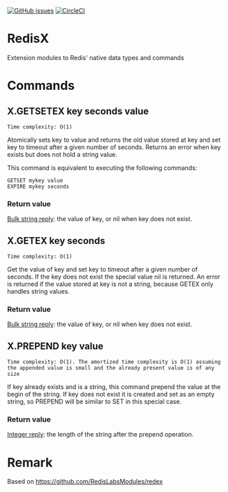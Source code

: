 [![GitHub issues](https://img.shields.io/github/release/RedisLabsModules/RedisX.svg)](https://github.com/RedisLabsModules/RedisX/releases/latest)
[![CircleCI](https://circleci.com/gh/RedisLabsModules/RedisX/tree/master.svg?style=svg)](https://circleci.com/gh/RedisLabsModules/RedisX/tree/master)

# RedisX
Extension modules to Redis' native data types and commands

# Commands

## X.GETSETEX key seconds value
`Time complexity: O(1)`

Atomically sets key to value and returns the old value stored at key
and set key to timeout after a given number of seconds.
Returns an error when key exists but does not hold a string value.

This command is equivalent to executing the following commands:

```
GETSET mykey value
EXPIRE mykey seconds
```

### Return value
[Bulk string reply](https://redis.io/topics/protocol#bulk-string-reply): the value of key, or nil when key does not exist.



## X.GETEX key seconds
`Time complexity: O(1)`

Get the value of key and set key to timeout after a given number of seconds.
If the key does not exist the special value nil is returned. 
An error is returned if the value stored at key is not a string, because GETEX only handles string values.

### Return value
[Bulk string reply](https://redis.io/topics/protocol#bulk-string-reply): the value of key, or nil when key does not exist.



## X.PREPEND key value
`Time complexity: O(1). The amortized time complexity is O(1) assuming the appended value is small and the already present value is of any size`

If key already exists and is a string, this command prepend the value at the begin of the string. 
If key does not exist it is created and set as an empty string, so PREPEND will be similar to SET in this special case.

### Return value
[Integer reply](https://redis.io/topics/protocol#integer-reply): the length of the string after the prepend operation.



# Remark 
Based on https://github.com/RedisLabsModules/redex
